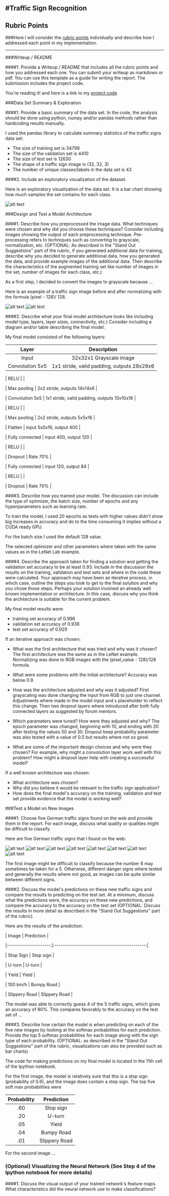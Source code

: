 #**Traffic Sign Recognition** 
---


[//]: # (Image References)

[image1]: ./writeup_images/classes.png "Classes"
[image2]: ./writeup_images/image_original.png "Original"
[image3]: ./writeup_images/image_normalized.png "Normalized"
[image4]: ./web_images/80.jpg "Traffic Sign 1"
[image5]: ./web_images/240_F_148528289_8FbyCvR8JGsP5ZBf8BszYwiVtrhjyzPx.jpg "Traffic Sign 2"
[image6]: ./web_images/550634383.jpg "Traffic Sign 3"
[image7]: ./web_images/adelanto.jpg "Traffic Sign 4"
[image8]: ./web_images/ceda.jpg "Traffic Sign 5"
[image9]: ./web_images/CLNL1_obr4.jpg "Traffic Sign 6"
[image10]: ./web_images/vaca.jpg "Traffic Sign 7"
[image11]: ./web_images/paso_prohibido.jpg "Traffic Sign 8"

## Rubric Points
###Here I will consider the [rubric points](https://review.udacity.com/#!/rubrics/481/view) individually and describe how I addressed each point in my implementation.  

---
###Writeup / README

####1. Provide a Writeup / README that includes all the rubric points and how you addressed each one. You can submit your writeup as markdown or pdf. You can use this template as a guide for writing the report. The submission includes the project code.

You're reading it! and here is a link to my [project code](https://github.com/AnsgarNell/CarND-Traffic-Sign-Classifier-Project/blob/master/Traffic_Sign_Classifier.ipynb)

###Data Set Summary & Exploration

####1. Provide a basic summary of the data set. In the code, the analysis should be done using python, numpy and/or pandas methods rather than hardcoding results manually.

I used the pandas library to calculate summary statistics of the traffic
signs data set:

* The size of training set is 34799
* The size of the validation set is 4410
* The size of test set is 12630
* The shape of a traffic sign image is (32, 32, 3)
* The number of unique classes/labels in the data set is 43

####2. Include an exploratory visualization of the dataset.

Here is an exploratory visualization of the data set. It is a bar chart showing how much samples the set contains for each class.

![alt text][image1]

###Design and Test a Model Architecture

####1. Describe how you preprocessed the image data. What techniques were chosen and why did you choose these techniques? Consider including images showing the output of each preprocessing technique. Pre-processing refers to techniques such as converting to grayscale, normalization, etc. (OPTIONAL: As described in the "Stand Out Suggestions" part of the rubric, if you generated additional data for training, describe why you decided to generate additional data, how you generated the data, and provide example images of the additional data. Then describe the characteristics of the augmented training set like number of images in the set, number of images for each class, etc.)

As a first step, I decided to convert the images to grayscale because ...

Here is an example of a traffic sign image before and after normalizing with the formula (pixel - 128)/ 128.

![alt text][image2]
![alt text][image3]


####2. Describe what your final model architecture looks like including model type, layers, layer sizes, connectivity, etc.) Consider including a diagram and/or table describing the final model.

My final model consisted of the following layers:

| Layer         		|     Description								| 
|:---------------------:|:---------------------------------------------:|
| Input         		| 32x32x1 Grayscale image   					|
| Convolution 5x5     	| 1x1 stride, valid padding, outputs 28x28x6 	|

| RELU					|												|

| Max pooling	      	| 2x2 stride,  outputs 14x14x6	 				|

| Convolution 5x5	    | 1x1 stride, valid padding, outputs 10x10x16   |

| RELU					|												|

| Max pooling	      	| 2x2 stride,  outputs 5x5x16	 				|

| Flatten				| input 5x5x16, output 400      				|

| Fully connected		| input 400, output 120     					|

| RELU					|												|

| Dropout				| Rate 70%										|

| Fully connected		| input 120, output 84	     					|

| RELU					|												|

| Dropout				| Rate 70%										|

 


####3. Describe how you trained your model. The discussion can include the type of optimizer, the batch size, number of epochs and any hyperparameters such as learning rate.

To train the model, I used 20 epochs as tests with higher values didn't show big increases in accuracy and do to the time consuming it implies without a CUDA ready GPU.

For the batch size I used the default 128 value.

The selected optimizer and other parameters where taken with the same values as in the LeNet Lab example.

####4. Describe the approach taken for finding a solution and getting the validation set accuracy to be at least 0.93. Include in the discussion the results on the training, validation and test sets and where in the code these were calculated. Your approach may have been an iterative process, in which case, outline the steps you took to get to the final solution and why you chose those steps. Perhaps your solution involved an already well known implementation or architecture. In this case, discuss why you think the architecture is suitable for the current problem.

My final model results were:
* training set accuracy of 0.996
* validation set accuracy of 0.938
* test set accuracy of 0.929

If an iterative approach was chosen:

* What was the first architecture that was tried and why was it chosen? The first architecture was the same as in the LeNet example. Normalizing was done to RGB images with the (pixel_value - 128)/128 formula.


* What were some problems with the initial architecture? Accuracy was below 0.9.
* How was the architecture adjusted and why was it adjusted? First grayscaling was done changing the input from RGB to just one channel. Adjustments where made in the model input and x placeholder to reflect this change.  Then two dropout layers where introduced after both fully connected layers as suggested by forum mentors.

* Which parameters were tuned? How were they adjusted and why? The epoch parameter was changed, beginning with 10, and ending with 20 after testing the values 50 and 30. Dropout keep probability parameter was also tested with a value of 0.5 but results where not so good.

* What are some of the important design choices and why were they chosen? For example, why might a convolution layer work well with this problem? How might a dropout layer help with creating a successful model?

If a well known architecture was chosen:
* What architecture was chosen?
* Why did you believe it would be relevant to the traffic sign application?
* How does the final model's accuracy on the training, validation and test set provide evidence that the model is working well?
 

###Test a Model on New Images

####1. Choose five German traffic signs found on the web and provide them in the report. For each image, discuss what quality or qualities might be difficult to classify.

Here are five German traffic signs that I found on the web:

![alt text][image4] ![alt text][image5] ![alt text][image6] 
![alt text][image7] ![alt text][image8] ![alt text][image9] 
![alt text][image10] ![alt text][image11]

The first image might be difficult to classify because the number 8 may sometimes be taken for a 5. Otherwise, different danger signs where tested and generally the results where not good, as images can be quite similar between different signs. 

####2. Discuss the model's predictions on these new traffic signs and compare the results to predicting on the test set. At a minimum, discuss what the predictions were, the accuracy on these new predictions, and compare the accuracy to the accuracy on the test set (OPTIONAL: Discuss the results in more detail as described in the "Stand Out Suggestions" part of the rubric).

Here are the results of the prediction:

| Image			        |     Prediction	        					| 

|:---------------------:|:---------------------------------------------:| 

| Stop Sign      		| Stop sign   									|
 
| U-turn     			| U-turn 										|

| Yield					| Yield											|

| 100 km/h	      		| Bumpy Road					 				|

| Slippery Road			| Slippery Road      							|


The model was able to correctly guess 4 of the 5 traffic signs, which gives an accuracy of 80%. This compares favorably to the accuracy on the test set of ...

####3. Describe how certain the model is when predicting on each of the five new images by looking at the softmax probabilities for each prediction. Provide the top 5 softmax probabilities for each image along with the sign type of each probability. (OPTIONAL: as described in the "Stand Out Suggestions" part of the rubric, visualizations can also be provided such as bar charts)

The code for making predictions on my final model is located in the 11th cell of the Ipython notebook.

For the first image, the model is relatively sure that this is a stop sign (probability of 0.6), and the image does contain a stop sign. The top five soft max probabilities were

| Probability         	|     Prediction	        					| 
|:---------------------:|:---------------------------------------------:| 
| .60         			| Stop sign   									| 
| .20     				| U-turn 										|
| .05					| Yield											|
| .04	      			| Bumpy Road					 				|
| .01				    | Slippery Road      							|


For the second image ... 

### (Optional) Visualizing the Neural Network (See Step 4 of the Ipython notebook for more details)
####1. Discuss the visual output of your trained network's feature maps. What characteristics did the neural network use to make classifications?


